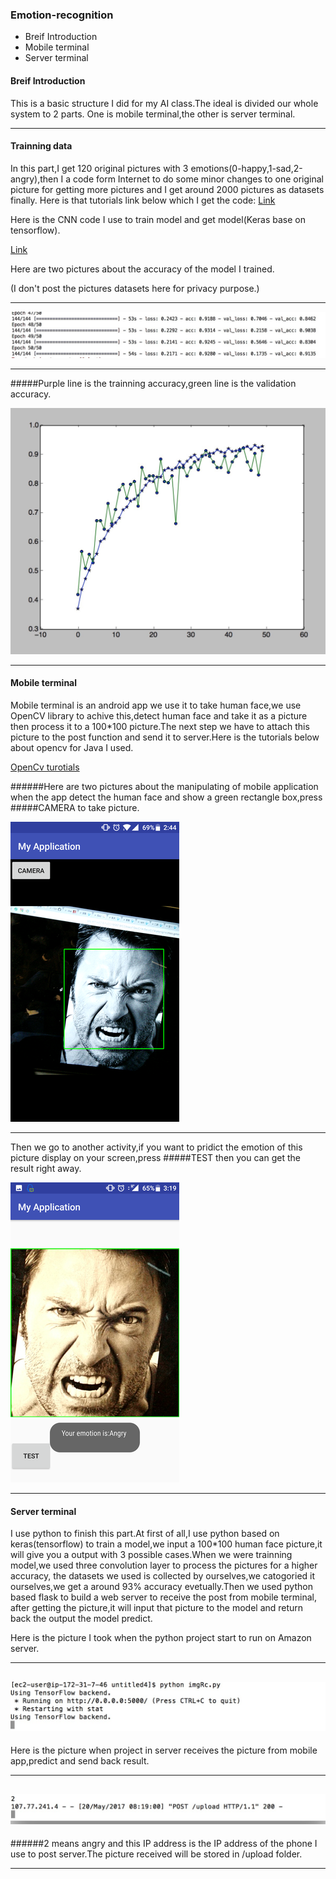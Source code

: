 ### Emotion-recognition

+   Breif Introduction
+   Mobile terminal
+   Server terminal


#### Breif Introduction

This is a basic structure I did for my AI class.The ideal is divided our whole system to 2 parts. One is mobile terminal,the other is server terminal.

- - -

#### Trainning data
In this part,I get 120 original pictures with 3 emotions(0-happy,1-sad,2-angry),then I a code form Internet to do some
minor changes to one original picture for getting more pictures
and I get around 2000 pictures as datasets finally.
Here is that tutorials link below which I get the code:
[Link](https://keras-cn.readthedocs.io/en/latest/blog/image_classification_using_very_little_data/) 

Here is the CNN code I use to train model and get model(Keras base on tensorflow).

[Link](https://github.com/s2117402/Emotion-recognition/blob/master/model/newtry.py)

Here are two pictures about the accuracy of the model I trained.

(I don't post the pictures datasets here for privacy purpose.)

---

![acc1](https://raw.githubusercontent.com/s2117402/Emotion-recognition/master/Image/acc1.jpg)


---

#####Purple line is the trainning accuracy,green line is the validation accuracy.

![acc2](https://raw.githubusercontent.com/s2117402/Emotion-recognition/master/Image/acc2.jpg)

---
#### Mobile terminal

Mobile terminal is an android app we use it to take human face,we use OpenCV library to achive this,detect human face and take it as a picture then process it to a 100*100 picture.The next step we have to attach this picture to the post function and send it to server.Here is the tutorials below about opencv for Java I used.

[OpenCv turotials](http://docs.opencv.org/2.4/doc/tutorials/introduction/desktop_java/java_dev_intro.html)

######Here are two pictures about the manipulating of mobile application
when the app detect the human face and show a green rectangle box,press 
#####CAMERA 
to take picture.

![mobile1](https://raw.githubusercontent.com/s2117402/Emotion-recognition/master/Image/mobile1.png)

---

Then we go to another activity,if you want to pridict the emotion of this picture display on your screen,press 
#####TEST
then you can get the result right away.

![mobile1](https://raw.githubusercontent.com/s2117402/Emotion-recognition/master/Image/mobile2.png)


***

#### Server terminal

I use python to finish this part.At first of all,I use python based on keras(tensorflow) to train a model,we input a 100*100 human face picture,it will give you a output with 3 possible cases.When we were trainning model,we used three convolution layer to process the pictures for a higher accuracy, the datasets we used is collected by ourselves,we catogoried it ourselves,we get a around 93% accuracy evetually.Then we used python based flask to build a web server to receive the post from mobile terminal, after getting the picture,it will input that picture to the model and return back the output the model predict.

Here is the picture I took when the python project start to run on Amazon server.

---
![server1](https://raw.githubusercontent.com/s2117402/Emotion-recognition/master/Image/server1.png)
---

Here is the picture when project in server receives the picture from mobile app,predict and send back result.

---
![server2](https://raw.githubusercontent.com/s2117402/Emotion-recognition/master/Image/server2.png)
---

######2 means angry and this IP address is the IP address of the phone I use to post server.The picture received will be stored in /upload folder.
- - -
